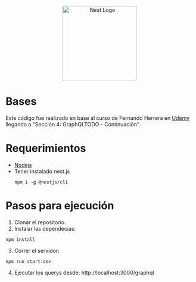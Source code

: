 <p align="center">
  <a href="http://nestjs.com/" target="blank"><img src="https://nestjs.com/img/logo-small.svg" width="200" alt="Nest Logo" /></a>
</p>


# Bases
Este código fue realizado en base al curso de Fernando Herrera en [Udemy](https://www.udemy.com/course/nest-graphql/) llegando a "Sección 4: GraphQLTODO - Continuación".

# Requerimientos
- [Nodejs](https://nodejs.org/en)
- Tener instalado nest.js
  ```
  npm i -g @nestjs/cli
  ```

# Pasos para ejecución
1. Clonar el repositorio.
2. Instalar las dependecias:
```
npm install
```
3. Correr el servidor:
```
npm run start:dev
```
4. Ejecutar los querys desde: http://localhost:3000/graphql